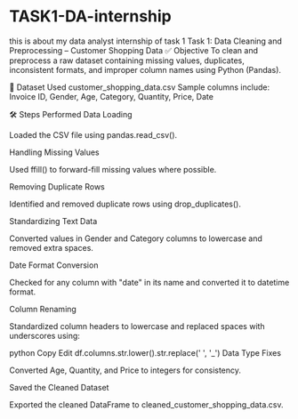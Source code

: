 # TASK1-DA-internship
this is about my data analyst internship of task 1
Task 1: Data Cleaning and Preprocessing – Customer Shopping Data
✅ Objective
To clean and preprocess a raw dataset containing missing values, duplicates, inconsistent formats, and improper column names using Python (Pandas).

📁 Dataset Used
customer_shopping_data.csv
Sample columns include: Invoice ID, Gender, Age, Category, Quantity, Price, Date

🛠️ Steps Performed
Data Loading

Loaded the CSV file using pandas.read_csv().

Handling Missing Values

Used ffill() to forward-fill missing values where possible.

Removing Duplicate Rows

Identified and removed duplicate rows using drop_duplicates().

Standardizing Text Data

Converted values in Gender and Category columns to lowercase and removed extra spaces.

Date Format Conversion

Checked for any column with "date" in its name and converted it to datetime format.

Column Renaming

Standardized column headers to lowercase and replaced spaces with underscores using:

python
Copy
Edit
df.columns.str.lower().str.replace(' ', '_')
Data Type Fixes

Converted Age, Quantity, and Price to integers for consistency.

Saved the Cleaned Dataset

Exported the cleaned DataFrame to cleaned_customer_shopping_data.csv.
